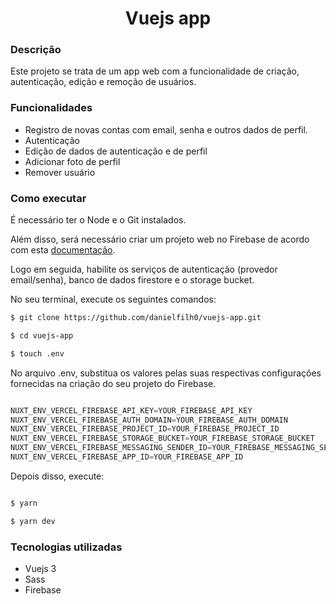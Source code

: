 <h1 align="center">Vuejs app</h1>

### Descrição

Este projeto se trata de um app web com a funcionalidade de criação, autenticação, edição e remoção de usuários.

### Funcionalidades
- Registro de novas contas com email, senha e outros dados de perfil.
- Autenticação
- Edição de dados de autenticação e de perfil
- Adicionar foto de perfil
- Remover usuário

### Como executar

É necessário ter o Node e o Git instalados.

Além disso, será necessário criar um projeto web no Firebase de acordo com esta <a href="https://firebase.google.com/docs/web/setup?authuser=0&%3Bhl=pt">documentação</a>.

Logo em seguida, habilite os serviços de autenticação (provedor email/senha), banco de dados firestore e o storage bucket.

No seu terminal, execute os seguintes comandos:

```bash
$ git clone https://github.com/danielfilh0/vuejs-app.git

$ cd vuejs-app

$ touch .env

```

No arquivo .env, substitua os valores pelas suas respectivas configurações fornecidas na criação do seu projeto do Firebase.

```javascript

NUXT_ENV_VERCEL_FIREBASE_API_KEY=YOUR_FIREBASE_API_KEY
NUXT_ENV_VERCEL_FIREBASE_AUTH_DOMAIN=YOUR_FIREBASE_AUTH_DOMAIN
NUXT_ENV_VERCEL_FIREBASE_PROJECT_ID=YOUR_FIREBASE_PROJECT_ID
NUXT_ENV_VERCEL_FIREBASE_STORAGE_BUCKET=YOUR_FIREBASE_STORAGE_BUCKET
NUXT_ENV_VERCEL_FIREBASE_MESSAGING_SENDER_ID=YOUR_FIREBASE_MESSAGING_SENDER_ID
NUXT_ENV_VERCEL_FIREBASE_APP_ID=YOUR_FIREBASE_APP_ID

```

Depois disso, execute:

```bash

$ yarn

$ yarn dev

```

### Tecnologias utilizadas
- Vuejs 3
- Sass
- Firebase
